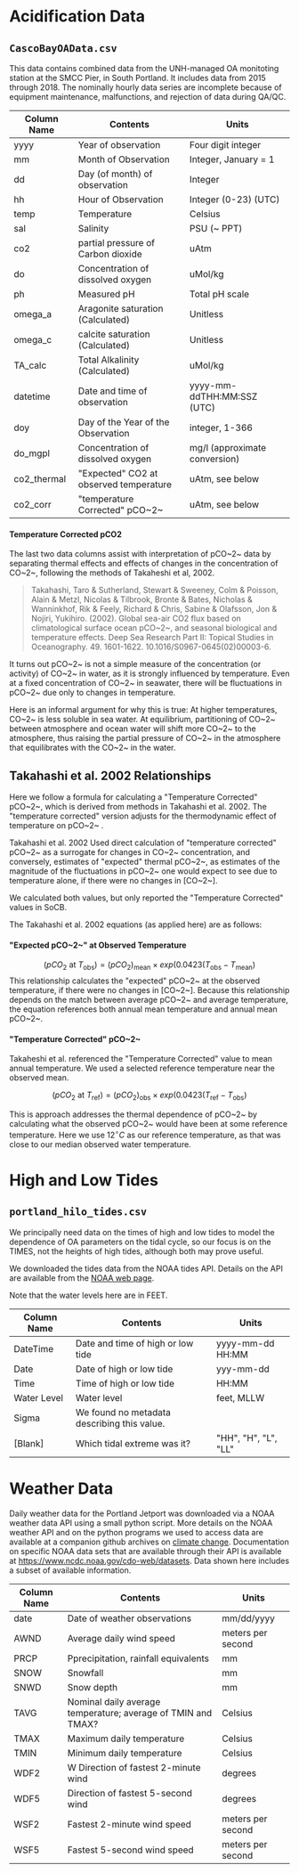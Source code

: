 # Acidification Data
## `CascoBayOAData.csv`

This data contains combined data from the UNH-managed OA monitoting station
at the SMCC Pier, in South Portland. It includes data from 2015 through 2018.
The nominally hourly data series are incomplete because of equipment
maintenance, malfunctions, and rejection of data during QA/QC.

Column Name     | Contents                               | Units                         
----------------|----------------------------------------|------
yyyy	          | Year of observation                    | Four digit integer
mm	            | Month of Observation                   | Integer, January = 1
dd	            | Day (of month) of observation          | Integer
hh	            | Hour of Observation                    | Integer (0-23) (UTC)
temp	          | Temperature                            | Celsius
sal	            | Salinity                               | PSU (~ PPT)
co2	            | partial pressure of Carbon dioxide     | uAtm
do	            | Concentration of dissolved oxygen      | uMol/kg
ph	            | Measured pH                            | Total pH scale
omega_a	        | Aragonite saturation (Calculated)      | Unitless
omega_c	        | calcite saturation  (Calculated)       | Unitless
TA_calc	        | Total Alkalinity (Calculated)          | uMol/kg  
datetime	      | Date and time of observation           | yyyy-mm-ddTHH:MM:SSZ (UTC)
doy	            | Day of the Year of the Observation     | integer, 1-366
do_mgpl	        | Concentration of dissolved oxygen      | mg/l (approximate conversion)
co2_thermal	    | "Expected" CO2 at observed temperature | uAtm, see below
co2_corr        | "temperature Corrected" pCO~2~         | uAtm, see below


#### Temperature Corrected pCO2 
The last two data columns assist with interpretation of pCO~2~ data by
separating thermal effects and effects of changes in the concentration of CO~2~,
following the methods of Takaheshi et al, 2002.

> Takahashi, Taro & Sutherland, Stewart & Sweeney, Colm & Poisson, Alain &
  Metzl, Nicolas & Tilbrook, Bronte & Bates, Nicholas & Wanninkhof, Rik & Feely,
  Richard & Chris, Sabine & Olafsson, Jon & Nojiri, Yukihiro. (2002). Global
  sea-air CO2 flux based on climatological surface ocean pCO~2~, and seasonal
  biological and temperature effects. Deep Sea Research Part II: Topical Studies
  in Oceanography. 49. 1601-1622. 10.1016/S0967-0645(02)00003-6.

It turns out pCO~2~ is not a simple measure of the concentration (or activity)
of CO~2~ in water, as it is strongly influenced by temperature.  Even at a fixed
concentration of CO~2~ in seawater, there will be fluctuations in pCO~2~ due
only to changes in temperature.

Here is an informal argument for why this is true: At higher temperatures, CO~2~
is less soluble in sea water.  At equilibrium, partitioning of CO~2~ between
atmosphere and ocean water will shift more CO~2~ to the atmosphere, thus raising
the partial pressure of CO~2~ in the atmosphere that equilibrates with the CO~2~
in the water.

## Takahashi et al. 2002 Relationships
Here we follow a formula for calculating a "Temperature Corrected" pCO~2~, which
is derived from methods in  Takahashi et al. 2002. The "temperature corrected"
version adjusts for the thermodynamic effect of temperature on pCO~2~ .

Takahashi et al. 2002 Used direct calculation of "temperature corrected" pCO~2~
as a surrogate for changes in CO~2~ concentration, and conversely, estimates of
"expected" thermal pCO~2~, as estimates of the magnitude of the fluctuations in
pCO~2~ one would expect to see due to temperature alone, if there were no
changes in [CO~2~]. 

We calculated both values, but only reported the "Temperature Corrected"
values in SoCB.

The Takahashi et al. 2002 equations (as applied here) are as follows:

#### "Expected pCO~2~" at Observed Temperature
$$(pCO_{2} \textrm{ at }T_{\textrm{obs}}) = (pCO_{2})_{\textrm{mean}} 
\times exp(0.0423(T_{\textrm{obs}}- T_{\textrm{mean}})$$
This relationship calculates the "expected" pCO~2~ at the observed temperature,
if there were no changes in [CO~2~]. Because this relationship depends on the match
between average pCO~2~ and average temperature, the equation references both
annual mean temperature and annual mean pCO~2~.

#### "Temperature Corrected" pCO~2~
Takaheshi et al. referenced the "Temperature Corrected" value to mean annual 
temperature.  We used a selected reference temperature near the observed mean.

$$(pCO_{2} \textrm{ at }T_{\textrm{ref}}) = (pCO_{2})_{\textrm{obs}} 
\times exp(0.0423(T_{\textrm{ref}}- T_{\textrm{obs}})$$

This is approach addresses the thermal dependence of pCO~2~ by calculating what
the observed pCO~2~ would have been at some reference temperature.  Here we use
$12 ^{\circ} C$ as our reference temperature, as that was close to our median
observed water temperature.

# High and Low Tides
## `portland_hilo_tides.csv`
We principally need data on the times of high and low tides to model the
dependence of OA parameters on the tidal cycle, so our focus is on the TIMES, 
not the heights of high tides, although both may prove useful.

We downloaded the tides data from the NOAA tides API. Details on the API are
available from the [NOAA web page](https://tidesandcurrents.noaa.gov/api/).

Note that the water levels here are in FEET.

Column Name     | Contents                               | Units                         
----------------|----------------------------------------|------
DateTime        | Date and time of high or low tide      | yyyy-mm-dd HH:MM
Date            | Date of high or low tide               | yyy-mm-dd
Time            | Time of high or low tide               | HH:MM
Water Level     | Water level                            | feet, MLLW
Sigma           | We found no metadata describing this value. | 
[Blank]         | Which tidal extreme was it?           | "HH", "H", "L", "LL"

# Weather Data
Daily weather data for the Portland Jetport was downloaded via a NOAA weather
data API using a small python script.  More details on the NOAA weather API and
on the python programs we used to access data are available at a companion
github archives on
[climate change](https://github.com/CBEP-SoCB-Details/CDO_Portland_Jetport.git).
Documentation on specific NOAA data sets that are available through their API is
available at https://www.ncdc.noaa.gov/cdo-web/datasets.  Data shown here 
includes a subset of available information.

Column Name     | Contents                | Units                         
----------------|-------------------------|------
date   | Date of weather observations     |  mm/dd/yyyy
AWND   | Average daily wind speed         |meters per second
PRCP   | Pprecipitation, rainfall equivalents | mm
SNOW   | Snowfall                         | mm
SNWD   | Snow depth                       | mm
TAVG   | Nominal daily average temperature; average of TMIN and TMAX? | Celsius
TMAX   | Maximum daily temperature        | Celsius
TMIN   | Minimum daily temperature        | Celsius
WDF2   | W Direction of fastest 2-minute wind | degrees
WDF5   | Direction of fastest 5-second wind   | degrees
WSF2   | Fastest 2-minute wind speed      | meters per second
WSF5   | Fastest 5-second wind speed      | meters per second
